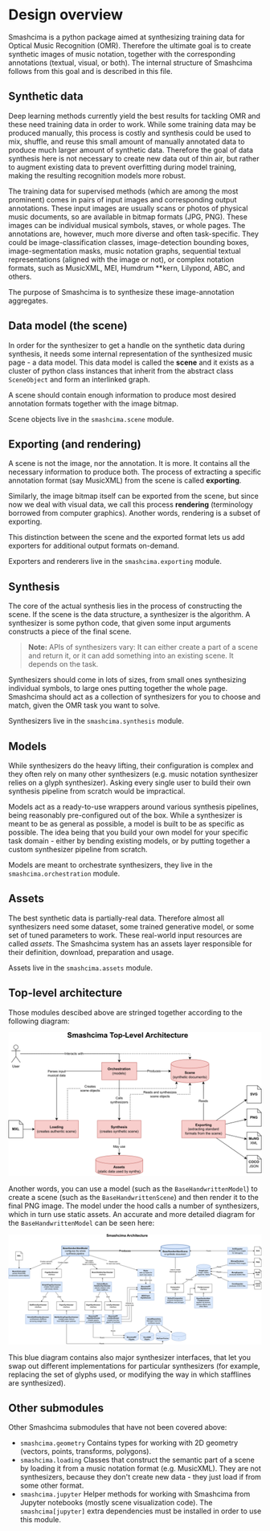 # Design overview

Smashcima is a python package aimed at synthesizing training data for Optical Music Recognition (OMR). Therefore the ultimate goal is to create synthetic images of music notation, together with the corresponding annotations (textual, visual, or both). The internal structure of Smashcima follows from this goal and is described in this file.


## Synthetic data

Deep learning methods currently yield the best results for tackling OMR and these need training data in order to work. While some training data may be produced manually, this process is costly and synthesis could be used to mix, shuffle, and reuse this small amount of manually annotated data to produce much larger amount of synthetic data. Therefore the goal of data synthesis here is not necessary to create new data out of thin air, but rather to augment existing data to prevent overfitting during model training, making the resulting recognition models more robust.

The training data for supervised methods (which are among the most prominent) comes in pairs of input images and corresponding output annotations. These input images are usually scans or photos of physical music documents, so are available in bitmap formats (JPG, PNG). These images can be individual musical symbols, staves, or whole pages. The annotations are, however, much more diverse and often task-specific. They could be image-classification classes, image-detection bounding boxes, image-segmentation masks, music notation graphs, sequential textual representations (aligned with the image or not), or complex notation formats, such as MusicXML, MEI, Humdrum \*\*kern, Lilypond, ABC, and others.

The purpose of Smashcima is to synthesize these image-annotation aggregates.


## Data model (the scene)

In order for the synthesizer to get a handle on the synthetic data during synthesis, it needs some internal representation of the synthesized music page - a data model. This data model is called the **scene** and it exists as a cluster of python class instances that inherit from the abstract class `SceneObject` and form an interlinked graph.

A scene should contain enough information to produce most desired annotation formats together with the image bitmap.

Scene objects live in the `smashcima.scene` module.


## Exporting (and rendering)

A scene is not the image, nor the annotation. It is more. It contains all the necessary information to produce both. The process of extracting a specific annotation format (say MusicXML) from the scene is called **exporting**.

Similarly, the image bitmap itself can be exported from the scene, but since now we deal with visual data, we call this process **rendering** (terminology borrowed from computer graphics). Another words, rendering is a subset of exporting.

This distinction between the scene and the exported format lets us add exporters for additional output formats on-demand.

Exporters and renderers live in the `smashcima.exporting` module.


## Synthesis

The core of the actual synthesis lies in the process of constructing the scene. If the scene is the data structure, a synthesizer is the algorithm. A synthesizer is some python code, that given some input arguments constructs a piece of the final scene.

> **Note:** APIs of synthesizers vary: It can either create a part of a scene and return it, or it can add something into an existing scene. It depends on the task.

Synthesizers should come in lots of sizes, from small ones synthesizing individual symbols, to large ones putting together the whole page. Smashcima should act as a collection of synthesizers for you to choose and match, given the OMR task you want to solve.

Synthesizers live in the `smashcima.synthesis` module.


## Models

While synthesizers do the heavy lifting, their configuration is complex and they often rely on many other synthesizers (e.g. music notation synthesizer relies on a glyph synthesizer). Asking every single user to build their own synthesis pipeline from scratch would be impractical.

Models act as a ready-to-use wrappers around various synthesis pipelines, being reasonably pre-configured out of the box. While a synthesizer is meant to be as general as possible, a model is built to be as specific as possible. The idea being that you build your own model for your specific task domain - either by bending existing models, or by putting together a custom synthesizer pipeline from scratch.

Models are meant to orchestrate synthesizers, they live in the `smashcima.orchestration` module.


## Assets

The best synthetic data is partially-real data. Therefore almost all synthesizers need some dataset, some trained generative model, or some set of tuned parameters to work. These real-world input resources are called *assets*. The Smashcima system has an assets layer responsible for their definition, download, preparation and usage.

Assets live in the `smashcima.assets` module.


## Top-level architecture

Those modules descibed above are stringed together according to the following diagram:

<!-- https://drive.google.com/file/d/1qXYCn5s8ERhTwcBUv4HKwCwd2z75bewX/view?usp=drive_link -->
<img src="assets/design-overview/smashcima-top-level-architecture.svg" alt="Top-level architecture of Smashcima"/>


Another words, you can use a model (such as the `BaseHandwrittenModel`) to create a scene (such as the `BaseHandwrittenScene`) and then render it to the final PNG image. The model under the hood calls a number of synthesizers, which in turn use static assets. An accurate and more detailed diagram for the `BaseHandwrittenModel` can be seen here:

<!-- https://drive.google.com/file/d/1qXYCn5s8ERhTwcBUv4HKwCwd2z75bewX/view?usp=drive_link -->
<img src="assets/design-overview/smashcima-architecture.svg" alt="Detailed architecture of Smashcima"/>

This blue diagram contains also major synthesizer interfaces, that let you swap out different implementations for particular synthesizers (for example, replacing the set of glyphs used, or modifying the way in which stafflines are synthesized).


## Other submodules

Other Smashcima submodules that have not been covered above:

- `smashcima.geometry` Contains types for working with 2D geometry (vectors, points, transforms, polygons).
- `smashcima.loading` Classes that construct the semantic part of a scene by loading it from a music notation format (e.g. MusicXML). They are not synthesizers, because they don't create new data - they just load if from some other format.
- `smashcima.jupyter` Helper methods for working with Smashcima from Jupyter notebooks (mostly scene visualization code). The `smashcima[jupyter]` extra dependencies must be installed in order to use this module.
